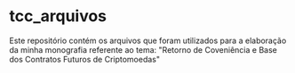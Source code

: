 # tcc_arquivos
Este repositório contém os arquivos que foram utilizados para a elaboração da minha monografia referente ao tema: "Retorno de Coveniência e Base dos Contratos Futuros de Criptomoedas"
